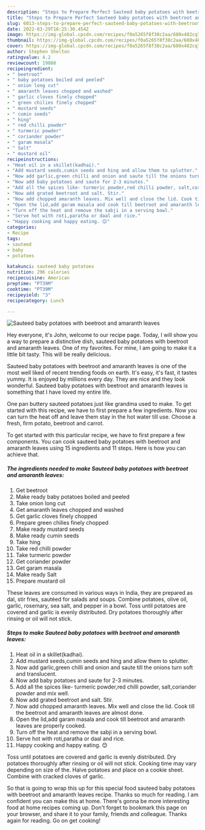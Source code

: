 ```yaml
---
description: "Steps to Prepare Perfect Sauteed baby potatoes with beetroot and amaranth leaves"
title: "Steps to Prepare Perfect Sauteed baby potatoes with beetroot and amaranth leaves"
slug: 6013-steps-to-prepare-perfect-sauteed-baby-potatoes-with-beetroot-and-amaranth-leaves
date: 2022-03-29T16:25:30.454Z
image: https://img-global.cpcdn.com/recipes/f0a5265f8f38c2aa/680x482cq70/sauteed-baby-potatoes-with-beetroot-and-amaranth-leaves-recipe-main-photo.jpg
thumbnail: https://img-global.cpcdn.com/recipes/f0a5265f8f38c2aa/680x482cq70/sauteed-baby-potatoes-with-beetroot-and-amaranth-leaves-recipe-main-photo.jpg
cover: https://img-global.cpcdn.com/recipes/f0a5265f8f38c2aa/680x482cq70/sauteed-baby-potatoes-with-beetroot-and-amaranth-leaves-recipe-main-photo.jpg
author: Stephen Shelton
ratingvalue: 4.2
reviewcount: 19888
recipeingredient:
- " beetroot"
- " baby potatoes boiled and peeled"
- " onion long cut"
- " amaranth leaves chopped and washed"
- " garlic cloves finely chopped"
- " green chilies finely chopped"
- " mustard seeds"
- " cumin seeds"
- " hing"
- " red chilli powder"
- " turmeric powder"
- " coriander powder"
- " garam masala"
- " Salt"
- " mustard oil"
recipeinstructions:
- "Heat oil in a skillet(kadhai)."
- "Add mustard seeds,cumin seeds and hing and allow them to splutter."
- "Now add garlic,green chilli and onion and saute till the onions turn soft and translucent."
- "Now add baby potatoes and saute for 2-3 minutes."
- "Add all the spices like- turmeric powder,red chilli powder, salt,coriander powder and mix well."
- "Now add grated beetroot and salt. Stir."
- "Now add chopped amaranth leaves. Mix well and close the lid. Cook till the beetroot and amaranth leaves are almost done."
- "Open the lid,add garam masala and cook till beetroot and amaranth leaves are properly cooked."
- "Turn off the heat and remove the sabji in a serving bowl."
- "Serve hot with roti,paratha or daal and rice."
- "Happy cooking and happy eating. 😊"
categories:
- Recipe
tags:
- sauteed
- baby
- potatoes

katakunci: sauteed baby potatoes 
nutrition: 296 calories
recipecuisine: American
preptime: "PT39M"
cooktime: "PT39M"
recipeyield: "3"
recipecategory: Lunch

---
```



![Sauteed baby potatoes with beetroot and amaranth leaves](https://img-global.cpcdn.com/recipes/f0a5265f8f38c2aa/680x482cq70/sauteed-baby-potatoes-with-beetroot-and-amaranth-leaves-recipe-main-photo.jpg)

Hey everyone, it's John, welcome to our recipe page. Today, I will show you a way to prepare a distinctive dish, sauteed baby potatoes with beetroot and amaranth leaves. One of my favorites. For mine, I am going to make it a little bit tasty. This will be really delicious.

Sauteed baby potatoes with beetroot and amaranth leaves is one of the most well liked of recent trending foods on earth. It's easy, it's fast, it tastes yummy. It is enjoyed by millions every day. They are nice and they look wonderful. Sauteed baby potatoes with beetroot and amaranth leaves is something that I have loved my entire life.

One pan buttery sauteed potatoes just like grandma used to make. To get started with this recipe, we have to first prepare a few ingredients. Now you can turn the heat off and leave them stay in the hot water till use. Choose a fresh, firm potato, beetroot and carrot.


To get started with this particular recipe, we have to first prepare a few components. You can cook sauteed baby potatoes with beetroot and amaranth leaves using 15 ingredients and 11 steps. Here is how you can achieve that.

<!--inarticleads1-->

##### The ingredients needed to make Sauteed baby potatoes with beetroot and amaranth leaves:

1. Get  beetroot
1. Make ready  baby potatoes boiled and peeled
1. Take  onion long cut
1. Get  amaranth leaves chopped and washed
1. Get  garlic cloves finely chopped
1. Prepare  green chilies finely chopped
1. Make ready  mustard seeds
1. Make ready  cumin seeds
1. Take  hing
1. Take  red chilli powder
1. Take  turmeric powder
1. Get  coriander powder
1. Get  garam masala
1. Make ready  Salt
1. Prepare  mustard oil


These leaves are consumed in various ways in India, they are prepared as dal, stir fries, sautéed for salads and soups. Combine potatoes, olive oil, garlic, rosemary, sea salt, and pepper in a bowl. Toss until potatoes are covered and garlic is evenly distributed. Dry potatoes thoroughly after rinsing or oil will not stick. 

<!--inarticleads2-->

##### Steps to make Sauteed baby potatoes with beetroot and amaranth leaves:

1. Heat oil in a skillet(kadhai).
1. Add mustard seeds,cumin seeds and hing and allow them to splutter.
1. Now add garlic,green chilli and onion and saute till the onions turn soft and translucent.
1. Now add baby potatoes and saute for 2-3 minutes.
1. Add all the spices like- turmeric powder,red chilli powder, salt,coriander powder and mix well.
1. Now add grated beetroot and salt. Stir.
1. Now add chopped amaranth leaves. Mix well and close the lid. Cook till the beetroot and amaranth leaves are almost done.
1. Open the lid,add garam masala and cook till beetroot and amaranth leaves are properly cooked.
1. Turn off the heat and remove the sabji in a serving bowl.
1. Serve hot with roti,paratha or daal and rice.
1. Happy cooking and happy eating. 😊


Toss until potatoes are covered and garlic is evenly distributed. Dry potatoes thoroughly after rinsing or oil will not stick. Cooking time may vary depending on size of the. Halve potatoes and place on a cookie sheet. Combine with cracked cloves of garlic. 

So that is going to wrap this up for this special food sauteed baby potatoes with beetroot and amaranth leaves recipe. Thanks so much for reading. I am confident you can make this at home. There's gonna be more interesting food at home recipes coming up. Don't forget to bookmark this page on your browser, and share it to your family, friends and colleague. Thanks again for reading. Go on get cooking!
